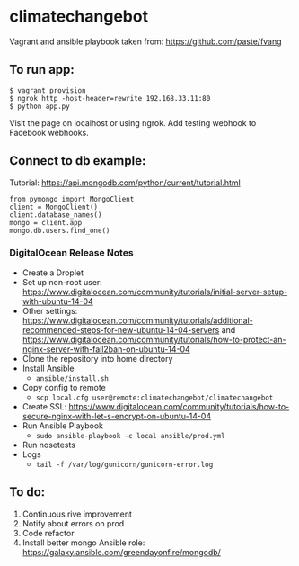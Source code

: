 
# climatechangebot

Vagrant and ansible playbook taken from:
https://github.com/paste/fvang


## To run app:

```
$ vagrant provision
$ ngrok http -host-header=rewrite 192.168.33.11:80
$ python app.py
```
Visit the page on localhost or using ngrok. Add testing webhook to Facebook webhooks.

## Connect to db example:

Tutorial: https://api.mongodb.com/python/current/tutorial.html

```
from pymongo import MongoClient
client = MongoClient()
client.database_names()
mongo = client.app
mongo.db.users.find_one()
```

### DigitalOcean Release Notes

- Create a Droplet
- Set up non-root user: https://www.digitalocean.com/community/tutorials/initial-server-setup-with-ubuntu-14-04
- Other settings: https://www.digitalocean.com/community/tutorials/additional-recommended-steps-for-new-ubuntu-14-04-servers and https://www.digitalocean.com/community/tutorials/how-to-protect-an-nginx-server-with-fail2ban-on-ubuntu-14-04
- Clone the repository into home directory
- Install Ansible
    - `ansible/install.sh`
- Copy config to remote
    - `scp local.cfg user@remote:climatechangebot/climatechangebot`
- Create SSL: https://www.digitalocean.com/community/tutorials/how-to-secure-nginx-with-let-s-encrypt-on-ubuntu-14-04
- Run Ansible Playbook
    - `sudo ansible-playbook -c local ansible/prod.yml`
- Run nosetests
- Logs
    - `tail -f /var/log/gunicorn/gunicorn-error.log`


## To do:

1. Continuous rive improvement
2. Notify about errors on prod
3. Code refactor
4. Install better mongo Ansible role: https://galaxy.ansible.com/greendayonfire/mongodb/
